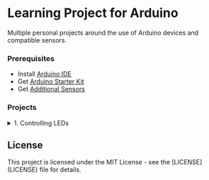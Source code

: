 # Learning Project for Arduino

Multiple personal projects around the use of Arduino devices and compatible sensors.

### Prerequisites

- Install [Arduino IDE](https://www.arduino.cc/)
- Get [Arduino Starter Kit](https://www.sgbotic.com/index.php?dispatch=products.view&product_id=1429)
- Get [Additional Sensors](https://www.dx.com/p/arduno-37-in-1-sensor-module-kit-black-2016490.html)

### Projects

<details>
<summary>1. Controlling LEDs</summary>
<p>
  <a href="https://github.com/nayfusaurus/arduino-learning-project/tree/master/1.%20Controlling_LEDs">Project Link</a>
  <br/>
  <img src="https://github.com/nayfusaurus/arduino-learning-project/blob/master/1.%20Controlling_LEDs/Controlling_LEDs_Demo.gif" alt="Demo of Controlling LEDs"> 
</p>
</details>

## License

This project is licensed under the MIT License - see the [LICENSE] (LICENSE) file for details.

